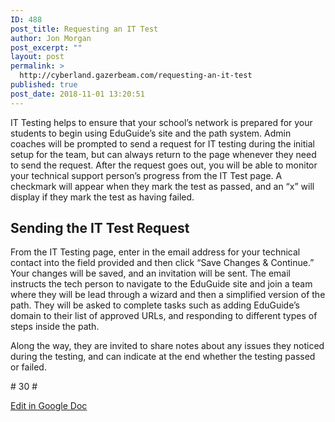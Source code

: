 ```yaml
---
ID: 488
post_title: Requesting an IT Test
author: Jon Morgan
post_excerpt: ""
layout: post
permalink: >
  http://cyberland.gazerbeam.com/requesting-an-it-test
published: true
post_date: 2018-11-01 13:20:51
---
```

<p>IT Testing helps to ensure that your school’s network is prepared for your students to begin using EduGuide’s site and the path system. Admin coaches will be prompted to send a request for IT testing during the initial setup for the team, but can always return to the page whenever they need to send the request. After the request goes out, you will be able to monitor your technical support person’s progress from the IT Test page. A checkmark will appear when they mark the test as passed, and an “x” will display if they mark the test as having failed.</p>
<h2>Sending the IT Test Request</h2>
<p>From the IT Testing page, enter in the email address for your technical contact into the field provided and then click “Save Changes & Continue.” Your changes will be saved, and an invitation will be sent. The email instructs the tech person to navigate to the EduGuide site and join a team where they will be lead through a wizard and then a simplified version of the path. They will be asked to complete tasks such as adding EduGuide’s domain to their list of approved URLs, and responding to different types of steps inside the path.</p>
<p>Along the way, they are invited to share notes about any issues they noticed during the testing, and can indicate at the end whether the testing passed or failed.</p>
<p></p>
<p># 30 #</p>
<p></p>
<p><a href="https://docs.google.com/document/d/1KWR4CKC2YRngO6XPn9cB_SsjnwQc2Ja7oZesQOwcjrE/edit?usp=sharing">Edit in Google Doc</a></p>